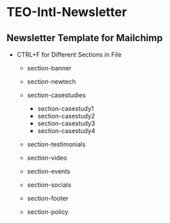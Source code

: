 # TEO-Intl-Newsletter

## Newsletter Template for Mailchimp

* CTRL+F for Different Sections in File

    * section-banner

    * section-newtech

    * section-casestudies

        * section-casestudy1
        * section-casestudy2
        * section-casestudy3
        * section-casestudy4

    * section-testimonials

    * section-video

    * section-events

    * section-socials

    * section-footer

    * section-policy

